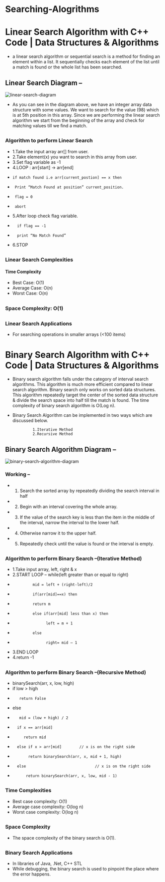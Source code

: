 # Searching-Alogrithms

# Linear Search Algorithm with C++ Code | Data Structures & Algorithms
* a linear search algorithm or sequential search is a method for finding an element within a list. It sequentially checks each element of the list until a match is found or the whole list has been searched.
## 

## Linear Search Diagram –
![linear-search-diagram](https://user-images.githubusercontent.com/80576654/164423342-e642cc6c-fbde-4274-aebd-051b5fa1c8a6.png)
* As you can see in the diagram above, we have an integer array data structure with some values. We want to search for the value (98) which is at 5th position in this array. Since we are performing the linear search algorithm we start from the beginning of the array and check for matching values till we find a match.
##

### Algorithm to perform Linear Search
 * 1.Take the input array arr[] from user.
 * 2.Take element(x) you want to search in this array from user.
 * 3.Set flag variable as -1
 * 4.LOOP : arr[start] -> arr[end]
 *     if match found i.e arr[current_postion] == x then
 *      Print “Match Found at position” current_position.
 *      flag = 0
 *      abort
* 5.After loop check flag variable.
*       if flag == -1
*       print “No Match Found”
* 6.STOP
##

### Linear Search Complexities
#### Time Complexity
* Best Case:	  O(1)
* Average Case:	O(n)
* Worst Case:	  O(n)
##
### Space Complexity: O(1)
##

### Linear Search Applications
* For searching operations in smaller arrays (<100 items)
##



# Binary Search Algorithm with C++ Code | Data Structures & Algorithms
* Binary search algorithm falls under the category of interval search algorithms. This algorithm is much more efficient compared to linear search algorithm. Binary search only works on sorted data structures. This algorithm repeatedly target the center of the sorted data structure & divide the search space into half till the match is found.
The time complexity of binary search algorithm is O(Log n).
* Binary Search Algorithm can be implemented in two ways which are discussed below.

               1.Iterative Method
               2.Recursive Method
##
## Binary Search Algorithm Diagram –
![binary-search-algorithm-diagram](https://user-images.githubusercontent.com/80576654/164426638-4600bc4e-51d2-4694-8a98-dbf153ca5b9c.png)

### Working –
* 1. Search the sorted array by repeatedly dividing the search interval in half
* 2. Begin with an interval covering the whole array.
* 3. If the value of the search key is less than the item in the middle of the interval, narrow the interval to the lower half.
* 4. Otherwise narrow it to the upper half.
* 5. Repeatedly check until the value is found or the interval is empty.
##

### Algorithm to perform Binary Search –(Iterative Method)
* 1.Take input array, left, right & x
* 2.START LOOP – while(left greater than or equal to right)
*              mid = left + (right-left)/2
*              if(arr[mid]==x) then
*              return m
*              else if(arr[mid] less than x) then
*                    left = m + 1
*              else
*                    right= mid – 1
* 3.END LOOP
* 4.return -1
##
### Algorithm to perform Binary Search –(Recursive Method)
* binarySearch(arr, x, low, high)
*    if low > high
*        return False 
*    else
*        mid = (low + high) / 2 
*       if x == arr[mid]
*          return mid
*       else if x > arr[mid]        // x is on the right side
*            return binarySearch(arr, x, mid + 1, high)
*       else                               // x is on the right side
*           return binarySearch(arr, x, low, mid - 1)
##

### Time Complexities
* Best case complexity:    O(1)
* Average case complexity: O(log n)
* Worst case complexity:   O(log n)
##

### Space Complexity
* The space complexity of the binary search is O(1).
##

### Binary Search Applications
* In libraries of Java, .Net, C++ STL
* While debugging, the binary search is used to pinpoint the place where the error happens.
##
